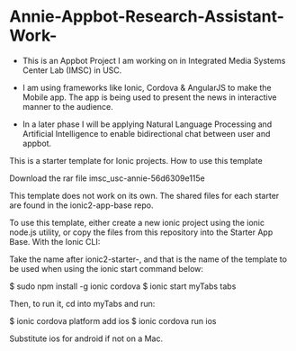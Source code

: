 # Annie-Appbot-Research-Assistant-Work-


* This is an Appbot Project I am working on in Integrated Media Systems Center Lab (IMSC) in USC.

* I am using frameworks like Ionic, Cordova & AngularJS to make the Mobile app. The app is being used to present the news in interactive manner to the audience.

* In a later phase I will be applying Natural Language Processing and Artificial Intelligence to enable bidirectional chat between user and appbot.




This is a starter template for Ionic projects.
How to use this template

Download the rar file imsc_usc-annie-56d6309e115e

This template does not work on its own. The shared files for each starter are found in the ionic2-app-base repo.

To use this template, either create a new ionic project using the ionic node.js utility, or copy the files from this repository into the Starter App Base.
With the Ionic CLI:

Take the name after ionic2-starter-, and that is the name of the template to be used when using the ionic start command below:

$ sudo npm install -g ionic cordova
$ ionic start myTabs tabs

Then, to run it, cd into myTabs and run:

$ ionic cordova platform add ios
$ ionic cordova run ios

Substitute ios for android if not on a Mac.
